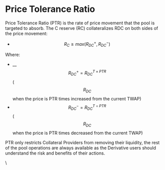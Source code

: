 # Price Tolerance Ratio

Price Tolerance Ratio (PTR) is the rate of price movement that the pool is targeted to absorb. The C reserve (RC) collateralizes RDC on both sides of the price movement:

* $$R_C ≥ max(R^+_{DC}, R^-_{DC})$$

Where:

* __$$R^+_{DC} = R^{T\times PTR}_{DC}$$ ($$R_{DC}$$ when the price is PTR times increased from the current TWAP)
* $$R^-_{DC} = R^{T\div PTR}_{DC}$$ ($$R_{DC}$$ when the price is PTR times decreased from the current TWAP)

PTR only restricts Collateral Providers from removing their liquidity, the rest of the pool operations are always available as the Derivative users should understand the risk and benefits of their actions.

\
